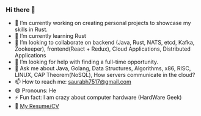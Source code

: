 ### Hi there 👋


- 🔭 I’m currently working on creating personal projects to showcase my skills in Rust.
- 🌱 I’m currently learning Rust
- 👯 I’m looking to collaborate on backend (Java, Rust, NATS, etcd, Kafka, Zookeeper), frontend(React + Redux), Cloud Applications, Distributed Applications
- 🤔 I’m looking for help with finding a full-time opportunity.
- 💬 Ask me about Java, Golang, Data Structures, Algorithms, x86, RISC, LINUX, CAP Theorem(NoSQL), How servers communicate in the cloud?
- 📫 How to reach me: saurabh7517@gmail.com
- 😄 Pronouns: He
- ⚡ Fun fact: I am crazy about computer hardware (HardWare Geek)
- :page_with_curl: [My Resume/CV](https://www.linkedin.com/in/saurabh7517/)



